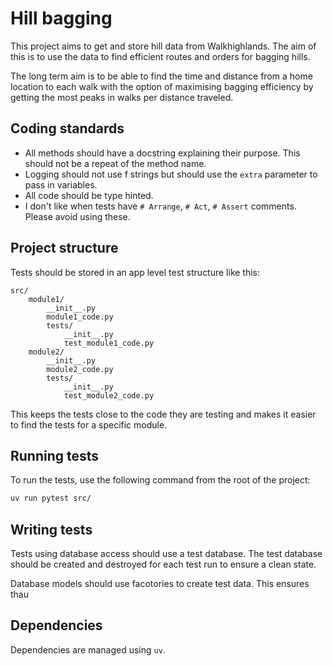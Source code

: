 # Hill bagging

This project aims to get and store hill data from Walkhighlands.
The aim of this is to use the data to find efficient routes and orders for
bagging hills.

The long term aim is to be able to find the time and distance from a home
location to each walk with the option of maximising bagging efficiency by
getting the most peaks in walks per distance traveled.

## Coding standards

* All methods should have a docstring explaining their purpose. This should not be a repeat of the method name.
* Logging should not use f strings but should use the `extra` parameter to pass in variables.
* All code should be type hinted.
* I don't like when tests have `# Arrange`, `# Act`, `# Assert` comments. Please avoid using these.

## Project structure

Tests should be stored in an app level test structure like this:

```
src/
    module1/
        __init__.py
        module1_code.py
        tests/
            __init__.py
            test_module1_code.py
    module2/
        __init__.py
        module2_code.py
        tests/
            __init__.py
            test_module2_code.py
```
This keeps the tests close to the code they are testing and makes it easier
to find the tests for a specific module.

## Running tests

To run the tests, use the following command from the root of the project:

```bash
uv run pytest src/
```

## Writing tests

Tests using database access should use a test database. The test database
should be created and destroyed for each test run to ensure a clean state.

Database models should use facotories to create test data. This ensures thau

## Dependencies

Dependencies are managed using `uv`.
